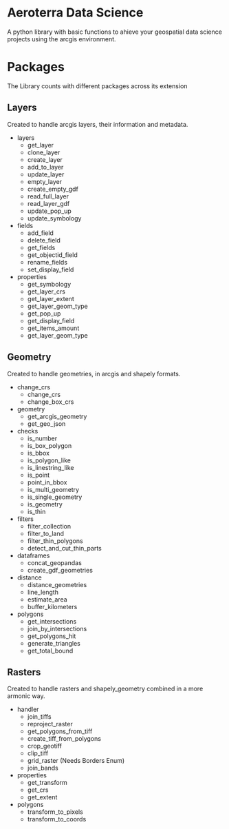 # Aeroterra Data Science

A python library with basic functions to ahieve your geospatial data science projects using the arcgis environment.


# Packages

The Library counts with different packages across its extension

## Layers

Created to handle arcgis layers, their information and metadata.

 - layers
	 - get_layer
	 - clone_layer
	 - create_layer
	 - add_to_layer
	 - update_layer
	 - empty_layer
	 - create_empty_gdf
	 - read_full_layer
	 - read_layer_gdf
	 - update_pop_up
	 - update_symbology
 - fields
	 - add_field
	 - delete_field
	 - get_fields
	 - get_objectid_field
	 - rename_fields
	 - set_display_field
 - properties
	 - get_symbology
	 - get_layer_crs
	 - get_layer_extent
	 - get_layer_geom_type
	 - get_pop_up
	 - get_display_field
	 - get_items_amount
	 - get_layer_geom_type

## Geometry

Created to handle geometries, in arcgis and shapely formats.
 - change_crs
	 - change_crs
	 - change_box_crs
 - geometry
     - get_arcgis_geometry
     - get_geo_json
 - checks
	 - is_number
	 - is_box_polygon
	 - is_bbox
	 - is_polygon_like
	 - is_linestring_like
	 - is_point
	 - point_in_bbox
	 - is_multi_geometry
	 - is_single_geometry
	 - is_geometry
	 - is_thin
 - filters
	 - filter_collection
	 - filter_to_land
	 - filter_thin_polygons
	 - detect_and_cut_thin_parts
 - dataframes
	 - concat_geopandas
	 - create_gdf_geometries
 - distance
	 - distance_geometries
	 - line_length
	 - estimate_area
	 - buffer_kilometers
 - polygons
	 - get_intersections
	 - join_by_intersections
	 - get_polygons_hit
	 - generate_triangles
	 - get_total_bound

## Rasters

Created to handle rasters and shapely_geometry combined in a more armonic way.

 - handler
	- join_tiffs
	- reproject_raster
	- get_polygons_from_tiff
	- create_tiff_from_polygons
	- crop_geotiff
	- clip_tiff
	- grid_raster (Needs Borders Enum)
	- join_bands
 - properties
	- get_transform
	- get_crs
	- get_extent
 - polygons
	- transform_to_pixels
	- transform_to_coords